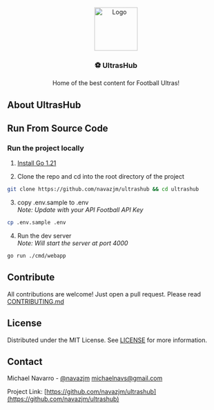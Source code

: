 <!-- PROJECT LOGO -->
<br />
<p align="center">
    <img src="" alt="Logo" width="100">
    <h3 align="center">⚽️ UltrasHub</h3>
    <p align="center">
        Home of the best content for Football Ultras!
    </p>
</p>

## About UltrasHub

## Run From Source Code

### Run the project locally

1. [Install Go 1.21](https://go.dev/dl/)

2. Clone the repo and cd into the root directory of the project

```sh
git clone https://github.com/navazjm/ultrashub && cd ultrashub
```

3. copy .env.sample to .env \
   _Note: Update with your API Football API Key_

```sh
cp .env.sample .env
```

4. Run the dev server \
   _Note: Will start the server at port 4000_

```sh
go run ./cmd/webapp
```

## Contribute

All contributions are welcome! Just open a pull request. Please read [CONTRIBUTING.md](./docs/CONTRIBUTING.md)

## License

Distributed under the MIT License. See [LICENSE](./LICENSE) for more information.

## Contact

Michael Navarro - [@navazjm](https://twitter.com/navazjm) michaelnavs@gmail.com

Project Link: [https://github.com/navazjm/ultrashub](https://github.com/navazjm/ultrashub)
